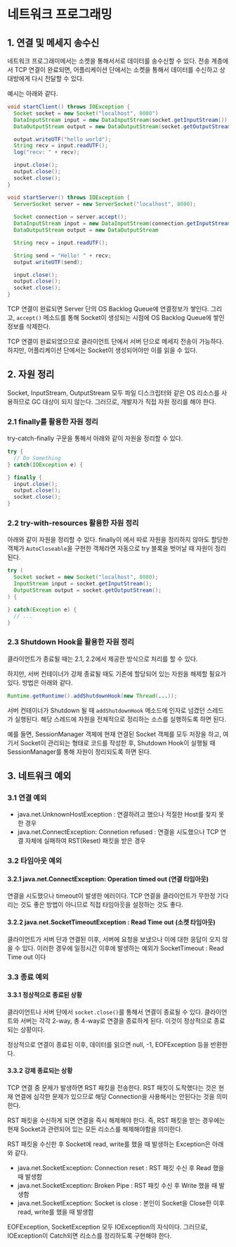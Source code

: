 # 네트워크 프로그래밍

## 1. 연결 및 메세지 송수신

네트워크 프로그래미에서는 소켓을 통해서서로 데이터를 송수신할 수 있다. 전송 계층에서 TCP 연결이 완료되면, 어플리케이션 단에서는 소켓을 통해서 데이터를 수신하고 상대방에게 다시 전달할 수 있다.

예시는 아래와 같다.

```java
void startClient() throws IOException {
  Socket socket = new Socket("localhost", 8080")
  DataInputStream input = new DataInputStream(socket.getInputStream());
  DataOutputStream output = new DataOutputStream(socket.getOutputStream());

  output.writeUTF("hello world");
  String recv = input.readUTF();
  log("recv: " + recv);

  input.close();
  output.close();
  socket.close();
}

void startServer() throws IOException {
  ServerSocket server = new ServerSocket("localhost", 8080);
  
  Socket connection = server.accept();
  DataInputStream input = new DataInputStream(connection.getInputStream());
  DataOutputStream output = new DataOutputStream

  String recv = input.readUTF();

  String send = "Hello! " + recv;
  output.writeUTF(send);

  input.close();
  output.close();
  socket.close();
}
```

TCP 연결이 완료되면 Server 단의 OS Backlog Queue에 연결정보가 쌓인다. 그리고, ```accept()``` 메소드를 통해 Socket이 생성되는 시점에 OS Backlog Queue에 쌓인 정보를 삭제한다.

TCP 연결이 완료되었으므로 클라이언트 단에서 서버 단으로 메세지 전송이 가능하다. 하지만, 어플리케이션 단에서는 Socket이 생성되어야만 이를 읽을 수 있다.

## 2. 자원 정리

Socket, InputStream, OutputStream 모두 파일 디스크립터와 같은 OS 리소스를 사용하므로 GC 대상이 되지 않는다. 그러므로, 개발자가 직접 자원 정리를 해야 한다.

### 2.1 finally를 활용한 자원 정리

try-catch-finally 구문을 통해서 아래와 같이 자원을 정리할 수 있다.

```java
try {
  // Do Something
} catch(IOException e) {

} finally {
  input.close();
  output.close();
  socket.close();
}
```

### 2.2 try-with-resources 활용한 자원 정리

아래와 같이 자원을 정리할 수 있다. finally이 에서 따로 자원을 정리하지 않아도 할당한 객체가 ```AutoCloseable```을 구현한 객체라면 자동으로 try 블록을 벗어날 때 자원이 정리된다.

```java
try (
  Socket socket = new Socket("localhost", 8080);
  InputStream input = socket.getInputStream();
  OutputStream output = socket.getOutputStream();
) {

} catch(Exception e) {
  // ...
}
```

### 2.3 Shutdown Hook을 활용한 자원 정리

클라이언트가 종료될 때는 2.1, 2.2에서 제공한 방식으로 처리를 할 수 있다.

하지만, 서버 컨테이너가 강제 종료될 때도 기존에 할당되어 있는 자원을 해제할 필요가 있다. 방법은 아래와 같다. 

```java
Runtime.getRuntime().addShutdownHook(new Thread(...));
```

서버 컨테이너가 Shutdown 될 때 ```addShutdownHook``` 메소드에 인자로 넘겼던 스레드가 실행된다. 해당 스레드에 자원을 전체적으로 정리하는 소스를 실행하도록 하면 된다.

예를 들면, SessionManager 객체에 현재 연결된 Socket 객체를 모두 저장을 하고, 여기서 Socket이 관리되는 형태로 코드를 작성한 후, Shutdown Hook이 실행될 때 SessionManager를 통해 자원이 정리되도록 하면 된다.


## 3. 네트워크 예외

### 3.1 연결 예외
- java.net.UnknownHostException : 연결하려고 했으나 적절한 Host를 찾지 못한 경우
- java.net.ConnectException: Connetion refused : 연결을 시도했으나 TCP 연결 자체에 실패하여 RST(Reset) 패킷을 받은 경우

### 3.2 타임아웃 예외

#### 3.2.1 java.net.ConnectException: Operation timed out (연결 타임아웃)

연결을 시도했으나 timeout이 발생한 에러이다. TCP 연결을 클라이언트가 무한정 기다리는 것도 좋은 방법이 아니므로 직접 타임아웃을 설정하는 것도 좋다.

#### 3.2.2 java.net.SocketTimeoutException : Read Time out (소켓 타임아웃)

클라이언트가 서버 단과 연결된 이후, 서버에 요청을 보냈으나 이에 대한 응답이 오지 않을 수 있다. 이러한 경우에 일정시간 이후에 발생하는 예외가 SocketTimeout : Read Time out 이다

### 3.3 종료 예외

#### 3.3.1 정상적으로 종료된 상황

클라이언트나 서버 단에서 ```socket.close()```를 통해서 연결이 종료될 수 있다. 클라이언트와 서버는 각각 2-way, 총 4-way로 연결을 종료하게 된다. 이것이 정상적으로 종료되는 상황이다.

정상적으로 연결이 종료된 이후, 데이터를 읽으면 null, -1, EOFException 등을 반환한다.

#### 3.3.2 강제 종료되는 상황

TCP 연결 중 문제가 발생하면 RST 패킷을 전송한다. RST 패킷이 도착했다는 것은 현재 연결에 심각한 문제가 있으므로 해당 Connection을 사용해서는 안된다는 것을 의미한다.

RST 패킷을 수신하게 되면 연결을 즉시 해제해야 한다. 즉, RST 패킷을 받는 경우에는 현재 Socket과 관련되어 있는 모든 리소스를 해제해야함을 의미한다.

RST 패킷을 수신한 후 Socket에 read, write를 했을 때 발생하는 Exception은 아래와 같다.

+ java.net.SocketException: Connection reset : RST 패킷 수신 후 Read 했을 때 발생함
+ java.net.SocketException: Broken Pipe : RST 패킷 수신 후 Write 했을 때 발생함
+ java.net.SocketException: Socket is close : 본인이 Socket을 Close한 이후 read, write를 했을 때 발생함

EOFException, SocketException 모두 IOException의 자식이다. 그러므로, IOException이 Catch되면 리소스를 정리하도록 구현해야 한다.

